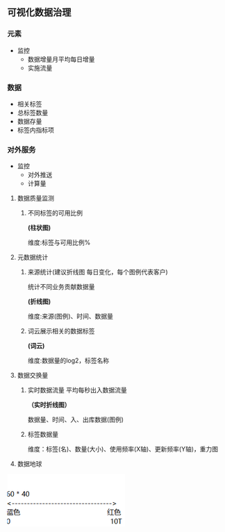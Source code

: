 ## 可视化数据治理



### 元素

- 监控
  - 数据增量月平均每日增量
  - 实施流量

### 数据

- 相关标签
- 总标签数量
- 数据存量
- 标签内指标项

### 对外服务

- 监控
  - 对外推送
  - 计算量











1. 数据质量监测

   1. 不同标签的可用比例

      **(柱状图)**

      维度:标签与可用比例%

2. 元数据统计

   1. 来源统计(建议折线图 每日变化，每个图例代表客户)

      统计不同业务贡献数据量

      **(折线图)**

      维度:来源(图例)、时间、数据量

   2. 词云展示相关的数据标签

      **(词云)**

      维度:数据量的log2，标签名称

3. 数据交换量

   1. 实时数据流量 平均每秒出入数据流量

      **（实时折线图）**

      数据量、时间、入、出库数据(图例)
      
   2. 标签数据量

      维度：标签(名)、数量(大小)、使用频率(X轴)、更新频率(Y轴)，重力图

4. 数据地球

![image-20210721141026400](https://raw.githubusercontent.com/akachi10/notes/master/pic/2021/07/21/141046.png)